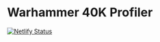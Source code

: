 # Warhammer 40K Profiler
 [![Netlify Status](https://api.netlify.com/api/v1/badges/1a20e6fa-fcfd-49d5-9b75-5f4fc231dcc2/deploy-status)](https://app.netlify.com/sites/warhammerprofiles/deploys)
